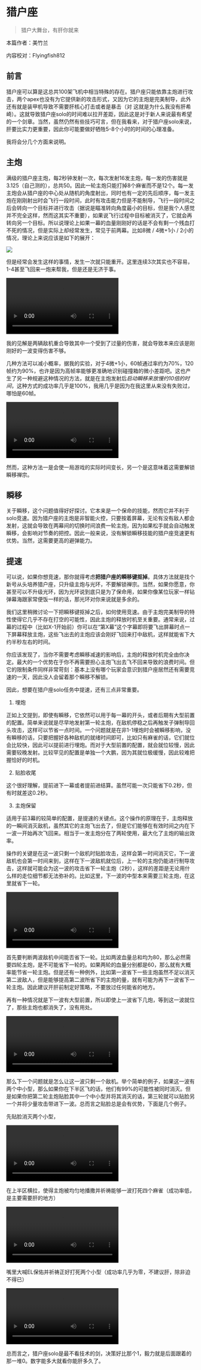 # 猎户座

> 猎户大舞台，有肝你就来

本篇作者：美竹兰

内容校对：Flyingfish812

## 前言

猎户座可以算是这总共100架飞机中相当特殊的存在。猎户座只能依靠主炮进行攻击，两个apex也没有为它提供新的攻击形式，又因为它的主炮是完美制导，此外还有就是装甲机导致不需要肝核心打击或者是暴击（对 这就是为什么我没有肝希崎）。这就导致猎户座solo的时间难以拉开差距，因此这是对于新人来说最有希望的一个剑章。当然，虽然仍然有些技巧可言，但在我看来，对于猎户座solo来说，肝要比实力更重要，因此你可能要做好牺牲5-8个小时的时间的心理准备。

我将会分几个方面来说明。

## 主炮

满级的猎户座主炮，每2秒钟发射一次，每次发射16发主炮，每一发的伤害就是3.125（自己测的），总共50。因此一轮主炮只能打掉8个麻雀而不是12个。每一发主炮会从猎户座的中心处从随机的角度射出，同时也有一定的先后顺序，每一发主炮在刚刚射出时会飞行一段时间，此时有攻击能力但是不能制导，飞行一段时间之后会转向一个目标并进行攻击（据说是瞄准转向角度最小的目标，但是我个人感觉并不完全这样，然而这其实不重要），如果说飞行过程中目标被消灭了，它就会再转向另一个目标。所以说理论上如果一幕的血量刚刚好的话是不会有剩一个残血打不死的情况，但是实际上却经常发生，常见于前两幕。比如8微 / 4微+1小 / 2小的情况，理论上来说应该是如下的展开：

<img src="/Orion/1.mp4" style={{zoom:1}}/>

但是经常会发生这样的事情，发生一次就只能重开。这里连续3次其实也不容易，1-4甚至飞回来一炮来帮我，但是还是无济于事。

<video src="/Orion/2.mp4" controls></video>

我的见解是两辆敌机重合导致其中一个受到了过量的伤害，就会导致本来应该是刚刚好的一波变得伤害不够。

几种方法可以减小概率，据我的实验，对于4微+1小，60帧通过率约为70%，120帧约为90%，也许是因为高帧率能够更准确地识别碰撞箱的微小差距吧。这也产生了另一种规避这种情况的方法，就是在主炮发射后*启动瞬移来放慢约10倍的时间*，这种方式的成功率几乎是100%，我用几乎是因为在我这里从来没有失败过，哪怕是60帧。

<video src="/Orion/3.mp4" controls></video>

然而，这种方法一是会使一局游戏的实际时间变长，另一个是这意味着这需要解锁瞬移禅宗。

## 瞬移

关于瞬移，这个问题值得好好探讨。它本来是一个保命的技能，然而它并不利于solo竞速。因为猎户座的主炮是非智能火控，只要按着屏幕，无论有没有敌人都会发射，这就会导致在两幕间的切换时间浪费一轮主炮，因为如果松手就会自动触发瞬移，会影响对节奏的把控。因此一般来说，没有解锁瞬移技能的猎户座竞速更有优势。当然，这需要更高的避弹能力。

## 提速

可以说，如果你想竞速，那你就得考虑**把猎户座的瞬移键抠掉**。具体方法就是找个新号从头培养猎户座，只升级主炮与光环，不要解锁禅宗。当然，如果你愿意，你甚至可以不升级光环，因为光环说到底只是为了保命用，如果你像某位玩家一样钻弹幕海跟家常便饭一样的话，那光环对你来说就是多余的。

我们这里稍微讨论一下把瞬移键抠掉之后，如何使用竞速。由于主炮完美制导的特性使得它几乎不存在打空的可能性，因此主炮的释放时机至关重要。通常来说，过幕的过程中（比如X-1开始前）你可以在“第X幕”这个字幕即将要飞出屏幕时点一下屏幕释放主炮，这些飞出去的主炮应该会刚好飞回来打中敌机，这样就能省下大约半秒左右的时间。

你应该发现了，当你不需要考虑瞬移减速的影响后，主炮的释放时机完全由你决定。最大的一个优势在于你不再需要担心主炮飞出去飞不回来导致的浪费时间。但它的限制条件同样非常苛刻：基本上没有哪个玩家会意识到猎户座居然还有需要竞速的一天，因此没人会留着那个瞬移不解锁。

因此，想要在猎户座solo任务中提速，还有三点非常重要。

1. 埋炮

正如上文提到，即使有瞬移，它依然可以用于每一幕的开头，或者后期有大型前置的配置。简单来说就是尽早地发射第一轮主炮，在敌机停稳之后再触发子弹制导回头攻击，这样可以节省一点时间。一个问题就是在非1-1埋炮时会被瞬移影响，没有瞬移的话，只要把握好各种敌机的就绪时间即可，比如只有麻雀的话，它们就位会比较快，因此可以提前进行埋炮。而对于大型前置的配置，就会就位较慢，因此需要较晚发射。比较罕见的配置是单独一个大鹏，因为其就位极缓慢，因此较难把握恰好的时机。

2. 贴脸收尾

这个很好理解，提前进下一幕或者提前进结算。虽然可能一次只能省下0.2秒，但有时就差这0.2秒。

3. 主炮保留

适用于前3幕的较简单的配置，是提速的关键点。这个操作的原理在于，主炮释放的一瞬间消灭敌机，虽然其它的主炮飞出去了，但是它们能够在有效时间之内在下一波一开始再次飞回来。相当于一发主炮分在了两轮使用，最大化了主炮的输出效率。

操作的关键是在这一波只剩一个敌机时贴脸攻击，这样会第一时间消灭它，下一波敌机也会第一时间来到，这样在下一波敌机就位后，上一轮的主炮仍能进行制导攻击，这样就可能会为这一波的攻击省下一轮主炮（2秒），这样的差距是无论用什么样的走位细节都无法弥补的。比如这里，下一波的中型本来需要三轮主炮，在这里就省下一轮。

<video src="/Orion/8.mp4" controls></video>

首先要判断两波敌机中间能否省下一轮。比如两波血量总和均为80，那么必然需要四轮主炮，是不可能省下一轮的。如果两轮的血量分别都是60，那么就有大概率能节省一轮主炮。但是还有一种例外，比如第一波省下一些主炮虽然不足以消灭第二波敌人，但是能够提高第二波所省下的主炮的量，就有可能为再下一波省下一轮主炮。因此建议开肝前制定好策略，不要放过任何能省的地方。

再有一种情况就是下一波有大型前置，所以即使上一波省下几炮，等到这一波就位了，那些主炮也都消失了，没有用处。

<video src="/Orion/4.mp4" controls></video>

那么下一个问题就是怎么让这一波只剩一个敌机。举个简单的例子，如果这一波有两个中小型，那么如果你在下半区飞的话，他们有99%的可能性被同时消灭。但是如果你把第二轮主炮贴脸其中一个中小型并将其消灭的话，第三轮就可以贴脸另一个并将少量攻击带进下一波。总而言之贴脸总是会有优势，下面是几个例子。

先贴脸消灭两个小型，

<video src="/Orion/5.mp4" controls></video>

在上半区横拉，使得主炮被均匀地播撒并祈祷能够一波打死四个麻雀（成功率低，是主要需要肝的地方）

<video src="/Orion/6.mp4" controls></video>

嘴里大喊EL保佑并祈祷正好打死两个小型（成功率几乎为零，不建议肝，除非迫不得已）

<video src="/Orion/7.mp4" controls></video>

总而言之，猎户座solo是最不看技术的剑，决策好比那个1，毅力就是后面跟着的那一堆0。数字能多大就看你能肝多久了。